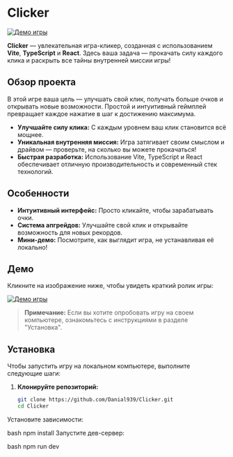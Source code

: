 # Clicker

[![Демо игры](assets/demo.gif)](https://github.com/Danial939/Clicker)

**Clicker** — увлекательная игра-кликер, созданная с использованием **Vite**, **TypeScript** и **React**. Здесь ваша задача — прокачать силу каждого клика и раскрыть все тайны внутренней миссии игры!

## Обзор проекта

В этой игре ваша цель — улучшать свой клик, получать больше очков и открывать новые возможности. Простой и интуитивный геймплей превращает каждое нажатие в шаг к достижению максимума.

- **Улучшайте силу клика:** С каждым уровнем ваш клик становится всё мощнее.
- **Уникальная внутренняя миссия:** Игра затягивает своим смыслом и драйвом — проверьте, на сколько вы можете прокачаться!
- **Быстрая разработка:** Использование Vite, TypeScript и React обеспечивает отличную производительность и современный стек технологий.

## Особенности

- **Интуитивный интерфейс:** Просто кликайте, чтобы зарабатывать очки.
- **Система апгрейдов:** Улучшайте свой клик и открывайте возможность для новых рекордов.
- **Мини-демо:** Посмотрите, как выглядит игра, не устанавливая её локально!

## Демо

Кликните на изображение ниже, чтобы увидеть краткий ролик игры:

[![Демо игры](assets/demo.gif)](https://github.com/Danial939/Clicker)

> **Примечание:** Если вы хотите опробовать игру на своем компьютере, ознакомьтесь с инструкциями в разделе "Установка".

## Установка

Чтобы запустить игру на локальном компьютере, выполните следующие шаги:

1. **Клонируйте репозиторий:**

   ```bash
   git clone https://github.com/Danial939/Clicker.git
   cd Clicker
Установите зависимости:

bash
npm install
Запустите дев-сервер:

bash
npm run dev
